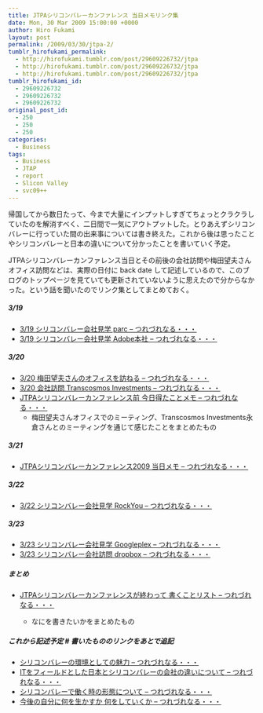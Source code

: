 ```yaml
---
title: JTPAシリコンバレーカンファレンス 当日メモリンク集
date: Mon, 30 Mar 2009 15:00:00 +0000
author: Hiro Fukami
layout: post
permalink: /2009/03/30/jtpa-2/
tumblr_hirofukami_permalink:
  - http://hirofukami.tumblr.com/post/29609226732/jtpa
  - http://hirofukami.tumblr.com/post/29609226732/jtpa
  - http://hirofukami.tumblr.com/post/29609226732/jtpa
tumblr_hirofukami_id:
  - 29609226732
  - 29609226732
  - 29609226732
original_post_id:
  - 250
  - 250
  - 250
categories:
  - Business
tags:
  - Business
  - JTAP
  - report
  - Slicon Valley
  - svc09++
---
```

<div class="section">
  <p>
    帰国してから数日たって、今まで大量にインプットしすぎてちょっとクラクラしていたのを解消すべく、二日間で一気にアウトプットした。とりあえずシリコンバレーに行っていた間の出来事については書き終えた。これから後は思ったことやシリコンバレーと日本の違いについて分かったことを書いていく予定。
  </p>
  
  <p>
    JTPAシリコンバレーカンファレンス当日とその前後の会社訪問や梅田望夫さんオフィス訪問などは、実際の日付に back date して記述しているので、このブログのトップページを見ていても更新されていないように思えたので分からなかった。という話を聞いたのでリンク集としてまとめておく。
  </p>
  
  <h5>
    3/19
  </h5>
  
  <ul>
    <li>
      <a href="http://d.hatena.ne.jp/d_sea/20090319/p1" target="_blank"> 3/19 シリコンバレー会社見学 parc &#8211; つれづれなる・・・</a><a href="http://b.hatena.ne.jp/entry/http://d.hatena.ne.jp/d_sea/20090319/p1" class="http-bookmark" target="_blank"><img src="http://b.hatena.ne.jp/entry/image/http://d.hatena.ne.jp/d_sea/20090319/p1" alt="" class="http-bookmark" /></a>
    </li>
    <li>
      <a href="http://d.hatena.ne.jp/d_sea/20090319/p2" target="_blank"> 3/19 シリコンバレー会社見学 Adobe本社 &#8211; つれづれなる・・・</a><a href="http://b.hatena.ne.jp/entry/http://d.hatena.ne.jp/d_sea/20090319/p2" class="http-bookmark" target="_blank"><img src="http://b.hatena.ne.jp/entry/image/http://d.hatena.ne.jp/d_sea/20090319/p2" alt="" class="http-bookmark" /></a>
    </li>
  </ul>
  
  <h5>
    3/20
  </h5>
  
  <ul>
    <li>
      <a href="http://d.hatena.ne.jp/d_sea/20090320/p2" target="_blank"> 3/20 梅田望夫さんのオフィスを訪ねる &#8211; つれづれなる・・・</a><a href="http://b.hatena.ne.jp/entry/http://d.hatena.ne.jp/d_sea/20090320/p2" class="http-bookmark" target="_blank"><img src="http://b.hatena.ne.jp/entry/image/http://d.hatena.ne.jp/d_sea/20090320/p2" alt="" class="http-bookmark" /></a>
    </li>
    <li>
      <a href="http://d.hatena.ne.jp/d_sea/20090320/p3" target="_blank"> 3/20 会社訪問 Transcosmos Investments &#8211; つれづれなる・・・</a><a href="http://b.hatena.ne.jp/entry/http://d.hatena.ne.jp/d_sea/20090320/p3" class="http-bookmark" target="_blank"><img src="http://b.hatena.ne.jp/entry/image/http://d.hatena.ne.jp/d_sea/20090320/p3" alt="" class="http-bookmark" /></a>
    </li>
    <li>
      <a href="http://d.hatena.ne.jp/d_sea/20090320/p1" target="_blank"> JTPAシリコンバレーカンファレンス前 今日得たことメモ &#8211; つれづれなる・・・</a><a href="http://b.hatena.ne.jp/entry/http://d.hatena.ne.jp/d_sea/20090320/p1" class="http-bookmark" target="_blank"><img src="http://b.hatena.ne.jp/entry/image/http://d.hatena.ne.jp/d_sea/20090320/p1" alt="" class="http-bookmark" /></a> <ul>
        <li>
          梅田望夫さんオフィスでのミーティング、Transcosmos Investments永倉さんとのミーティングを通じて感じたことをまとめたもの
        </li>
      </ul>
    </li>
  </ul>
  
  <h5>
    3/21
  </h5>
  
  <ul>
    <li>
      <a href="http://d.hatena.ne.jp/d_sea/20090321/p1" target="_blank"> JTPAシリコンバレーカンファレンス2009 当日メモ &#8211; つれづれなる・・・</a><a href="http://b.hatena.ne.jp/entry/http://d.hatena.ne.jp/d_sea/20090321/p1" class="http-bookmark" target="_blank"><img src="http://b.hatena.ne.jp/entry/image/http://d.hatena.ne.jp/d_sea/20090321/p1" alt="" class="http-bookmark" /></a>
    </li>
  </ul>
  
  <h5>
    3/22
  </h5>
  
  <ul>
    <li>
      <a href="http://d.hatena.ne.jp/d_sea/20090322/p1" target="_blank"> 3/22 シリコンバレー会社見学 RockYou &#8211; つれづれなる・・・</a><a href="http://b.hatena.ne.jp/entry/http://d.hatena.ne.jp/d_sea/20090322/p1" class="http-bookmark" target="_blank"><img src="http://b.hatena.ne.jp/entry/image/http://d.hatena.ne.jp/d_sea/20090322/p1" alt="" class="http-bookmark" /></a>
    </li>
  </ul>
  
  <h5>
    3/23
  </h5>
  
  <ul>
    <li>
      <a href="http://d.hatena.ne.jp/d_sea/20090323/p1" target="_blank"> 3/23 シリコンバレー会社見学 Googleplex &#8211; つれづれなる・・・</a><a href="http://b.hatena.ne.jp/entry/http://d.hatena.ne.jp/d_sea/20090323/p1" class="http-bookmark" target="_blank"><img src="http://b.hatena.ne.jp/entry/image/http://d.hatena.ne.jp/d_sea/20090323/p1" alt="" class="http-bookmark" /></a>
    </li>
    <li>
      <a href="http://d.hatena.ne.jp/d_sea/20090323/p2" target="_blank"> 3/23 シリコンバレー会社訪問 dropbox &#8211; つれづれなる・・・</a><a href="http://b.hatena.ne.jp/entry/http://d.hatena.ne.jp/d_sea/20090323/p2" class="http-bookmark" target="_blank"><img src="http://b.hatena.ne.jp/entry/image/http://d.hatena.ne.jp/d_sea/20090323/p2" alt="" class="http-bookmark" /></a>
    </li>
  </ul>
  
  <h5>
    まとめ
  </h5>
  
  <ul>
    <li>
      <a href="http://d.hatena.ne.jp/d_sea/20090324/p1" target="_blank"> JTPAシリコンバレーカンファレンスが終わって 書くことリスト &#8211; つれづれなる・・・</a><a href="http://b.hatena.ne.jp/entry/http://d.hatena.ne.jp/d_sea/20090324/p1" class="http-bookmark" target="_blank"><img src="http://b.hatena.ne.jp/entry/image/http://d.hatena.ne.jp/d_sea/20090324/p1" alt="" class="http-bookmark" /></a></p> <ul>
        <li>
          なにを書きたいかをまとめたもの
        </li>
      </ul>
    </li>
  </ul>
  
  <h5>
    これから記述予定 # 書いたもののリンクをあとで追記
  </h5>
  
  <ul>
    <li>
      <a href="http://d.hatena.ne.jp/d_sea/20090404/p1" target="_blank"> シリコンバレーの環境としての魅力 &#8211; つれづれなる・・・</a><a href="http://b.hatena.ne.jp/entry/http://d.hatena.ne.jp/d_sea/20090404/p1" class="http-bookmark" target="_blank"><img src="http://b.hatena.ne.jp/entry/image/http://d.hatena.ne.jp/d_sea/20090404/p1" alt="" class="http-bookmark" /></a>
    </li>
    <li>
      <a href="http://d.hatena.ne.jp/d_sea/20090402/p1" target="_blank"> ITをフィールドとした日本とシリコンバレーの会社の違いについて &#8211; つれづれなる・・・</a><a href="http://b.hatena.ne.jp/entry/http://d.hatena.ne.jp/d_sea/20090402/p1" class="http-bookmark" target="_blank"><img src="http://b.hatena.ne.jp/entry/image/http://d.hatena.ne.jp/d_sea/20090402/p1" alt="" class="http-bookmark" /></a>
    </li>
    <li>
      <a href="http://d.hatena.ne.jp/d_sea/20090403/p1" target="_blank"> シリコンバレーで働く時の形態について &#8211; つれづれなる・・・</a><a href="http://b.hatena.ne.jp/entry/http://d.hatena.ne.jp/d_sea/20090403/p1" class="http-bookmark" target="_blank"><img src="http://b.hatena.ne.jp/entry/image/http://d.hatena.ne.jp/d_sea/20090403/p1" alt="" class="http-bookmark" /></a>
    </li>
    <li>
      <a href="http://d.hatena.ne.jp/d_sea/20090425/p1" target="_blank"> 今後の自分に何を生かすか 何をしていくか &#8211; つれづれなる・・・</a><a href="http://b.hatena.ne.jp/entry/http://d.hatena.ne.jp/d_sea/20090425/p1" class="http-bookmark" target="_blank"><img src="http://b.hatena.ne.jp/entry/image/http://d.hatena.ne.jp/d_sea/20090425/p1" alt="" class="http-bookmark" /></a>
    </li>
  </ul>
</div>